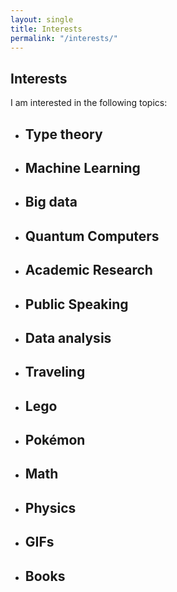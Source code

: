 ```yaml
---
layout: single
title: Interests
permalink: "/interests/"
---
```


<div class="row">
  <h2>Interests</h2>
  <p>I am interested in the following topics:</p>
</div>

<div class="row">
  <ul class="small-block-grid-1 medium-block-grid-1 large-block-grid-1">
    <li>
      <h2 class="font-size-h3 t10">Type theory</h2>
    </li>
    <li>
      <h2 class="font-size-h3 t10">Machine Learning</h2>
    </li>
    <li>
      <h2 class="font-size-h3 t10">Big data</h2>
    </li>
    <li>
      <h2 class="font-size-h3 t10">Quantum Computers</h2>
    </li>
    <li>
      <h2 class="font-size-h3 t10">Academic Research</h2>
    </li>
    <li>
      <h2 class="font-size-h3 t10">Public Speaking</h2>
    </li>
    <li>
      <h2 class="font-size-h3 t10">Data analysis</h2>
    </li>
    <li>
      <h2 class="font-size-h3 t10">Traveling</h2>
    </li>
    <li>
      <h2 class="font-size-h3 t10">Lego</h2>
    </li>
    <li>
      <h2 class="font-size-h3 t10">Pokémon</h2>
    </li>
    <li>
      <h2 class="font-size-h3 t10">Math</h2>
    </li>
    <li>
      <h2 class="font-size-h3 t10">Physics</h2>
    </li>
    <li>
      <h2 class="font-size-h3 t10">GIFs</h2>
    </li>
    <li>
      <h2 class="font-size-h3 t10">Books</h2>
    </li>
  </ul>
</div>

